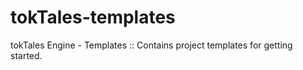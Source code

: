 # tokTales-templates
tokTales Engine - Templates :: Contains project templates for getting started.
